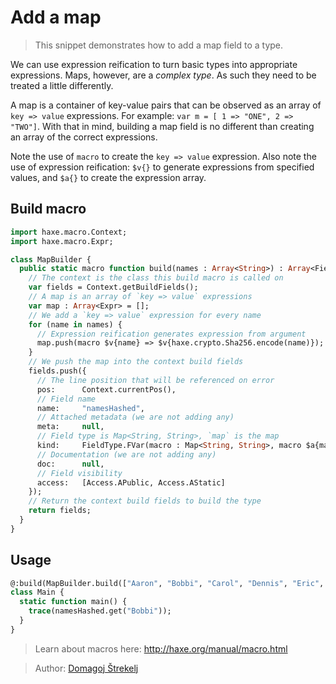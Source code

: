 [tags]: / "build-macro,building-fields"

# Add a map

> This snippet demonstrates how to add a map field to a type.

We can use expression reification to turn basic types into appropriate expressions. Maps, however, are a _complex type_. As such they need to be treated a little differently.

A map is a container of key-value pairs that can be observed as an array of `key => value` expressions. For example: `var m = [ 1 => "ONE", 2 => "TWO"]`. With that in mind, building a map field is no different than creating an array of the correct expressions.

Note the use of `macro` to create the `key => value` expression. Also note the use of expression reification: `$v{}` to generate expressions from specified values, and `$a{}` to create the expression array.

## Build macro
```haxe
import haxe.macro.Context;
import haxe.macro.Expr;

class MapBuilder {
  public static macro function build(names : Array<String>) : Array<Field> {
    // The context is the class this build macro is called on
    var fields = Context.getBuildFields();
    // A map is an array of `key => value` expressions
    var map : Array<Expr> = [];
    // We add a `key => value` expression for every name
    for (name in names) {
      // Expression reification generates expression from argument
      map.push(macro $v{name} => $v{haxe.crypto.Sha256.encode(name)});
    }
    // We push the map into the context build fields
    fields.push({
      // The line position that will be referenced on error
      pos:      Context.currentPos(),
      // Field name
      name:     "namesHashed",
      // Attached metadata (we are not adding any)
      meta:     null,
      // Field type is Map<String, String>, `map` is the map
      kind:     FieldType.FVar(macro : Map<String, String>, macro $a{map}),
      // Documentation (we are not adding any)
      doc:      null,
      // Field visibility
      access:   [Access.APublic, Access.AStatic]
    });
    // Return the context build fields to build the type
    return fields;
  }
}
```

## Usage

```haxe
@:build(MapBuilder.build(["Aaron", "Bobbi", "Carol", "Dennis", "Eric", "Frank"]))
class Main {
  static function main() {
    trace(namesHashed.get("Bobbi"));
  }
}
```

>  Learn about macros here: http://haxe.org/manual/macro.html

>  Author: [Domagoj Štrekelj](http://github.com/dstrekelj)
